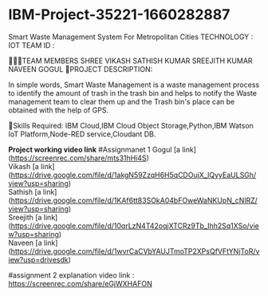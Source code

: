 # IBM-Project-35221-1660282887
Smart Waste Management System For Metropolitan Cities
TECHNOLOGY : IOT
TEAM ID :

👨‍👩‍👦TEAM MEMBERS
SHREE VIKASH
SATHISH KUMAR
SREEJITH KUMAR
NAVEEN
GOGUL
📜PROJECT DESCRIPTION:

In simple words, Smart Waste Management is a waste management process to identify the amount of trash in the trash bin and helps to notify the Waste management team to clear them up and the Trash bin's place can be obtained with the help of GPS.

🎯Skills Required:
IBM Cloud,IBM Cloud Object Storage,Python,IBM Watson IoT Platform,Node-RED service,Cloudant DB.

**Project working video link**
#Assignmanet 1
Gogul [a link]   (https://screenrec.com/share/mts31hHi4S)    
Vikash [a link]  (https://drive.google.com/file/d/1akgN59ZzqH6H5qCDOujX_IQyyEaULSGh/view?usp=sharing)   
Sathish [a link] (https://drive.google.com/file/d/1KAf6tt83SOkA04bFOweWaNKUpN_cNlRZ/view?usp=sharing)   
Sreejith [a link] (https://drive.google.com/file/d/10qrLzN4T42oqjXTCRz9Tb_Ihh2Sq1XSo/view?usp=sharing)   
Naveen [a link]  (https://drive.google.com/file/d/1wvrCaCVbYAUJTmoTP2XPsQfVFtYNjToR/view?usp=drivesdk)  
  
#assignment 2 
explanation video link : https://screenrec.com/share/eGjWXHAFON
